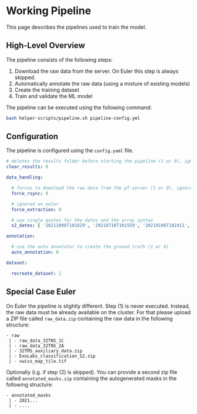 # Working Pipeline

This page describes the pipelines used to train the model.

## High-Level Overview

The pipeline consists of the following steps:

1) Download the raw data from the server. On Euler this step is always skipped.
2) Automatically annotate the raw data (using a mixture of existing models)
3) Create the training dataset
4) Train and validate the ML model

The pipeline can be executed using the following command:

```bash
bash helper-scripts/pipeline.sh pipeline-config.yml 
```

## Configuration

The pipeline is configured using the `config.yaml` file.

```yml
# deletes the results folder before starting the pipeline (1 or 0), ignored on euler
clear_results: 0

data_handling:

  # forces to download the raw data from the pf-server (1 or 0), ignored on euler
  force_rsync: 0

  # ignored on euler
  force_extraction: 0

  # use single quotes for the dates and the array syntax
  s2_dates: [ '20211008T101829', '20210710T101559', '20210106T102411', '20210406T102021' ]

annotation:

  # use the auto annotator to create the ground truth (1 or 0)
  auto_annotation: 0

dataset:

  recreate_dataset: 1

```

## Special Case Euler

On Euler the pipeline is slightly different. Step (1) is never executed. Instead, the raw data must be already available
on the cluster. For that please upload a ZIP file called `raw_data.zip` containing the raw data in the following
structure:

```
- raw
 | - raw_data_32TNS_1C
 | - raw_data_32TNS_2A
 | - 32TMS_auxiliary_data.zip
 | - ExoLabs_classification_S2.zip
 | - swiss_map_tile.tif
```

Optionally (i.g. if step (2) is skipped). You can provide a second zip file called `annotated_masks.zip` containing the
autogenerated masks in the following structure:

```
- annotated_masks
 | - 2021...
 | - ....
```

